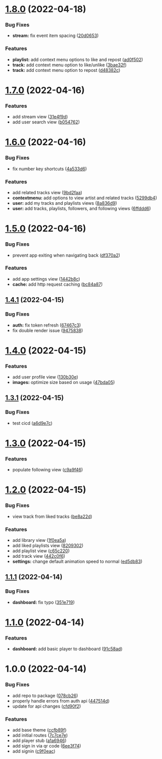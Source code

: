 # [1.8.0](https://github.com/garredow/raincloud/compare/v1.7.0...v1.8.0) (2022-04-18)


### Bug Fixes

* **stream:** fix event item spacing ([20d0653](https://github.com/garredow/raincloud/commit/20d0653308b51cfaf8a4c135be8cd23febad97af))


### Features

* **playlist:** add context menu options to like and repost ([ad0f502](https://github.com/garredow/raincloud/commit/ad0f502d55f8679b7d84f45d43f820ff964491e0))
* **track:** add context menu option to like/unlike ([3bae32f](https://github.com/garredow/raincloud/commit/3bae32f9134520a440a2bc79086dc3456009050a))
* **track:** add context menu option to repost ([d48382c](https://github.com/garredow/raincloud/commit/d48382c769a24491c6f93ba177a6a8dfd2d00d7f))

# [1.7.0](https://github.com/garredow/raincloud/compare/v1.6.0...v1.7.0) (2022-04-16)


### Features

* add stream view ([31e4f9d](https://github.com/garredow/raincloud/commit/31e4f9d17a08a6904e405becba5d6a5e865e31b2))
* add user search view ([b054762](https://github.com/garredow/raincloud/commit/b05476204c7a31f3411c6219bd40d089b6c4175e))

# [1.6.0](https://github.com/garredow/raincloud/compare/v1.5.0...v1.6.0) (2022-04-16)


### Bug Fixes

* fix number key shortcuts ([4a533d6](https://github.com/garredow/raincloud/commit/4a533d6ed9d4900b6d3ddeb553450fa437763409))


### Features

* add related tracks view ([9bd2faa](https://github.com/garredow/raincloud/commit/9bd2faa2688c4c7f3e3e50bd9b67515540170751))
* **contextmenu:** add options to view artist and related tracks ([5299db4](https://github.com/garredow/raincloud/commit/5299db49f952fdff30c29c1c664a85273d1731e4))
* **user:** add my tracks and playlists views ([8a836d9](https://github.com/garredow/raincloud/commit/8a836d9e131f92f7d76053ba1e3d3a7a8823be2a))
* **user:** add tracks, playlists, followers, and following views ([6ffddd6](https://github.com/garredow/raincloud/commit/6ffddd639a89fa22548a23e51836a3c0dfe43055))

# [1.5.0](https://github.com/garredow/raincloud/compare/v1.4.1...v1.5.0) (2022-04-16)


### Bug Fixes

* prevent app exiting when navigating back ([df370a2](https://github.com/garredow/raincloud/commit/df370a2c72dfefff6d550069e2963b8d8fd4dc84))


### Features

* add app settings view ([1442b8c](https://github.com/garredow/raincloud/commit/1442b8c6ce5ecf163f71274e926c07d853e28ca1))
* **cache:** add http request caching ([bc84a87](https://github.com/garredow/raincloud/commit/bc84a875ae2a9360fbb40374659559938bc81810))

## [1.4.1](https://github.com/garredow/raincloud/compare/v1.4.0...v1.4.1) (2022-04-15)


### Bug Fixes

* **auth:** fix token refresh ([67467c3](https://github.com/garredow/raincloud/commit/67467c36ebade9a7c2799865f888ad055e6554fc))
* fix double render issue ([9475838](https://github.com/garredow/raincloud/commit/94758380d2f14e75a930f4fb441adcb822ea6626))

# [1.4.0](https://github.com/garredow/raincloud/compare/v1.3.1...v1.4.0) (2022-04-15)


### Features

* add user profile view ([130b30e](https://github.com/garredow/raincloud/commit/130b30e42a3f13dd10e7f2bbbb425f7e0a13205c))
* **images:** optimize size based on usage ([47bda05](https://github.com/garredow/raincloud/commit/47bda05b523d1a53ff4b76f732e99c042460b665))

## [1.3.1](https://github.com/garredow/raincloud/compare/v1.3.0...v1.3.1) (2022-04-15)


### Bug Fixes

* test cicd ([a6d9e7c](https://github.com/garredow/raincloud/commit/a6d9e7c5d3a9d883d6fbbd605937d25ec5a69dd4))

# [1.3.0](https://github.com/garredow/raincloud/compare/v1.2.0...v1.3.0) (2022-04-15)


### Features

* populate following view ([c9a9f46](https://github.com/garredow/raincloud/commit/c9a9f46c3ae9342641e9781db626e8d58c0846ab))

# [1.2.0](https://github.com/garredow/raincloud/compare/v1.1.1...v1.2.0) (2022-04-15)


### Bug Fixes

* view track from liked tracks ([be8a22d](https://github.com/garredow/raincloud/commit/be8a22dce2944cece0473757cd29036b3a630e14))


### Features

* add library view ([1f0ea5a](https://github.com/garredow/raincloud/commit/1f0ea5ab8b0d326cab7dd00d4ce1715bd064c8f4))
* add liked playlists view ([8209302](https://github.com/garredow/raincloud/commit/8209302e60eb4a6aa79e8a65bd80e60367ff2ee7))
* add playlist view ([c65c220](https://github.com/garredow/raincloud/commit/c65c220e48395917cae039b49cab87c90c36f840))
* add track view ([442c0f6](https://github.com/garredow/raincloud/commit/442c0f6b6e6403f8a291e440af1437d6af55df89))
* **settings:** change default animation speed to normal ([ed5db83](https://github.com/garredow/raincloud/commit/ed5db833f528aa6b5c11300a46dbe3b4dc561db0))

## [1.1.1](https://github.com/garredow/raincloud/compare/v1.1.0...v1.1.1) (2022-04-14)


### Bug Fixes

* **dashboard:** fix typo ([351e719](https://github.com/garredow/raincloud/commit/351e7191e53e1de87910962377e8fd9269a06c70))

# [1.1.0](https://github.com/garredow/raincloud/compare/v1.0.0...v1.1.0) (2022-04-14)


### Features

* **dashboard:** add basic player to dashboard ([91c58ad](https://github.com/garredow/raincloud/commit/91c58ad3efd67844b54c4f21a67cc89048dc3cdf))

# 1.0.0 (2022-04-14)


### Bug Fixes

* add repo to package ([078cb26](https://github.com/garredow/raincloud/commit/078cb26678bde4eeca7dfd943b744602c9a67ce4))
* properly handle errors from auth api ([447514d](https://github.com/garredow/raincloud/commit/447514d34a05cc2812e9e5d8f8890c7afbdb40e8))
* update for api changes ([cfd90f2](https://github.com/garredow/raincloud/commit/cfd90f2756f366e3b9c2c5a9cc5671fda79faf9c))


### Features

* add base theme ([ccfb89f](https://github.com/garredow/raincloud/commit/ccfb89f928fc2aaeca47969d0f6e67e61b71c211))
* add initial routes ([7c7ce7e](https://github.com/garredow/raincloud/commit/7c7ce7e9ccb553ee2e146e0fa905f21c6f4f8227))
* add player stub ([a1a6946](https://github.com/garredow/raincloud/commit/a1a6946a672e147f8c7aeec6877c8408cb017d63))
* add sign in via qr code ([6ee3f74](https://github.com/garredow/raincloud/commit/6ee3f74e7ba30f8ac59c6f15beda097ba742bd26))
* add signin ([c9f0eac](https://github.com/garredow/raincloud/commit/c9f0eacb81174f746d1943f1cf42d535df6a56fe))
